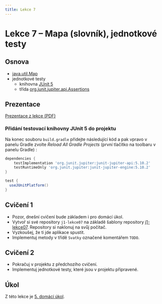 ```yaml
---
title: Lekce 7
---
```

# Lekce 7 – Mapa (slovník), jednotkové testy

## Osnova
* [java.util.Map](https://docs.oracle.com/en/java/javase/21/docs/api/java.base/java/util/Map.html)
* jednotkové testy
  * knihovna [JUnit 5](https://junit.org/junit5/)
  * třída [org.junit.jupiter.api.Assertions](https://junit.org/junit5/docs/current/api/org.junit.jupiter.api/org/junit/jupiter/api/Assertions.html)

## Prezentace
[Prezentace z lekce (PDF)](prezentace/lekce-07.pdf)

### Přidání testovací knihovny JUnit 5 do projektu
Na konec souboru `build.gradle` přidejte následující kód a pak vpravo v panelu Gradle zvolte *Reload All Gradle Projects* (první tlačítko na toolbaru v panelu Gradle) :
```groovy
dependencies {
    testImplementation 'org.junit.jupiter:junit-jupiter-api:5.10.2'
    testRuntimeOnly 'org.junit.jupiter:junit-jupiter-engine:5.10.2'
}

test {
  useJUnitPlatform()
}
```

## Cvičení 1
- Pozor, dnešní cvičení bude základem i pro domácí úkol.
- Vytvoř si své repository `j1-lekce07` na základě šablony repository [j1-lekce07](https://github.com/FilipJirsak-Czechitas/j1-lekce07). Repository si naklonuj na svůj počítač.
- Vyzkoušej, že ti jde aplikace spustit.
- Implementuj metody v třídě `Svatky` označené komentářem `TODO`.

## Cvičení 2
- Pokračuj v projektu z předchozího cvičení.
- Implementuj jednotkové testy, které jsou v projektu připravené.

## Úkol
Z této lekce je [5. domácí úkol](ukol-5.html).
